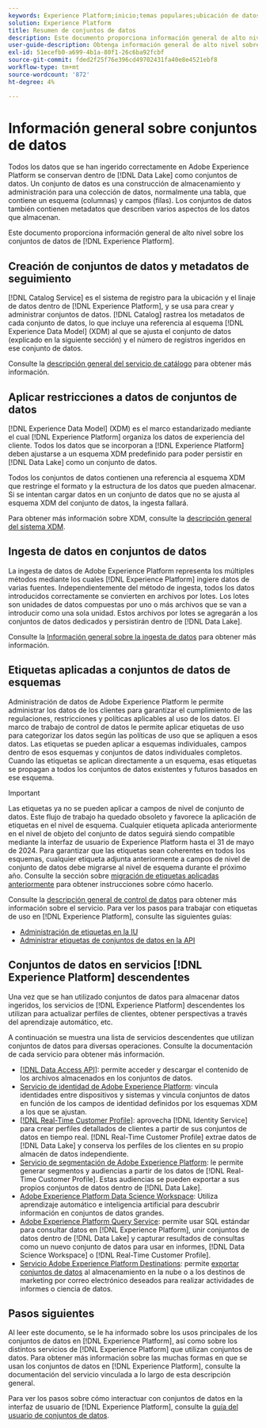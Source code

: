 ```yaml
---
keywords: Experience Platform;inicio;temas populares;ubicación de datos;Ubicación de datos;Administración de datos;Administración de datos;Linaje;linaje;tipo de datos;tipos de datos;Tipos de datos;Tipo de datos
solution: Experience Platform
title: Resumen de conjuntos de datos
description: Este documento proporciona información general de alto nivel sobre los conjuntos de datos en Experience Platform.
user-guide-description: Obtenga información general de alto nivel sobre los conjuntos de datos en Experience Platform con esta guía. Obtenga información sobre cómo crearlos, aplicar restricciones en los datos e ingerirlos en conjuntos de datos aquí.
exl-id: 51ecefb0-a699-4b1a-80f1-26c6ba92fcbf
source-git-commit: fded2f25f76e396cd49702431fa40e8e4521ebf8
workflow-type: tm+mt
source-wordcount: '872'
ht-degree: 4%

---
```


# Información general sobre conjuntos de datos

Todos los datos que se han ingerido correctamente en Adobe Experience Platform se conservan dentro de [!DNL Data Lake] como conjuntos de datos. Un conjunto de datos es una construcción de almacenamiento y administración para una colección de datos, normalmente una tabla, que contiene un esquema (columnas) y campos (filas). Los conjuntos de datos también contienen metadatos que describen varios aspectos de los datos que almacenan.

Este documento proporciona información general de alto nivel sobre los conjuntos de datos de [!DNL Experience Platform].

## Creación de conjuntos de datos y metadatos de seguimiento

[!DNL Catalog Service] es el sistema de registro para la ubicación y el linaje de datos dentro de [!DNL Experience Platform], y se usa para crear y administrar conjuntos de datos. [!DNL Catalog] rastrea los metadatos de cada conjunto de datos, lo que incluye una referencia al esquema [!DNL Experience Data Model] (XDM) al que se ajusta el conjunto de datos (explicado en la siguiente sección) y el número de registros ingeridos en ese conjunto de datos.

Consulte la [descripción general del servicio de catálogo](../home.md) para obtener más información.

## Aplicar restricciones a datos de conjuntos de datos

[!DNL Experience Data Model] (XDM) es el marco estandarizado mediante el cual [!DNL Experience Platform] organiza los datos de experiencia del cliente. Todos los datos que se incorporan a [!DNL Experience Platform] deben ajustarse a un esquema XDM predefinido para poder persistir en [!DNL Data Lake] como un conjunto de datos.

Todos los conjuntos de datos contienen una referencia al esquema XDM que restringe el formato y la estructura de los datos que pueden almacenar. Si se intentan cargar datos en un conjunto de datos que no se ajusta al esquema XDM del conjunto de datos, la ingesta fallará.

Para obtener más información sobre XDM, consulte la [descripción general del sistema XDM](../../xdm/home.md).

## Ingesta de datos en conjuntos de datos

La ingesta de datos de Adobe Experience Platform representa los múltiples métodos mediante los cuales [!DNL Experience Platform] ingiere datos de varias fuentes. Independientemente del método de ingesta, todos los datos introducidos correctamente se convierten en archivos por lotes. Los lotes son unidades de datos compuestas por uno o más archivos que se van a introducir como una sola unidad. Estos archivos por lotes se agregarán a los conjuntos de datos dedicados y persistirán dentro de [!DNL Data Lake].

Consulte la [Información general sobre la ingesta de datos](../../ingestion/home.md) para obtener más información.

## Etiquetas aplicadas a conjuntos de datos de esquemas

Administración de datos de Adobe Experience Platform le permite administrar los datos de los clientes para garantizar el cumplimiento de las regulaciones, restricciones y políticas aplicables al uso de los datos. El marco de trabajo de control de datos le permite aplicar etiquetas de uso para categorizar los datos según las políticas de uso que se apliquen a esos datos. Las etiquetas se pueden aplicar a esquemas individuales, campos dentro de esos esquemas y conjuntos de datos individuales completos. Cuando las etiquetas se aplican directamente a un esquema, esas etiquetas se propagan a todos los conjuntos de datos existentes y futuros basados en ese esquema.

>[!IMPORTANT]
>
>Las etiquetas ya no se pueden aplicar a campos de nivel de conjunto de datos. Este flujo de trabajo ha quedado obsoleto y favorece la aplicación de etiquetas en el nivel de esquema. Cualquier etiqueta aplicada anteriormente en el nivel de objeto del conjunto de datos seguirá siendo compatible mediante la interfaz de usuario de Experience Platform hasta el 31 de mayo de 2024. Para garantizar que las etiquetas sean coherentes en todos los esquemas, cualquier etiqueta adjunta anteriormente a campos de nivel de conjunto de datos debe migrarse al nivel de esquema durante el próximo año. Consulte la sección sobre [migración de etiquetas aplicadas anteriormente](../../data-governance/e2e.md#migrate-labels) para obtener instrucciones sobre cómo hacerlo.

Consulte la [descripción general de control de datos](../../data-governance/home.md) para obtener más información sobre el servicio. Para ver los pasos para trabajar con etiquetas de uso en [!DNL Experience Platform], consulte las siguientes guías:

* [Administración de etiquetas en la IU](../../data-governance/labels/user-guide.md)
* [Administrar etiquetas de conjuntos de datos en la API](../../data-governance/labels/dataset-api.md)

## Conjuntos de datos en servicios [!DNL Experience Platform] descendentes

Una vez que se han utilizado conjuntos de datos para almacenar datos ingeridos, los servicios de [!DNL Experience Platform] descendentes los utilizan para actualizar perfiles de clientes, obtener perspectivas a través del aprendizaje automático, etc.

A continuación se muestra una lista de servicios descendentes que utilizan conjuntos de datos para diversas operaciones. Consulte la documentación de cada servicio para obtener más información.

* [[!DNL Data Access API]](../../data-access/home.md): permite acceder y descargar el contenido de los archivos almacenados en los conjuntos de datos.
* [Servicio de identidad de Adobe Experience Platform](../../identity-service/home.md): vincula identidades entre dispositivos y sistemas y vincula conjuntos de datos en función de los campos de identidad definidos por los esquemas XDM a los que se ajustan.
* [[!DNL Real-Time Customer Profile]](../../profile/home.md): aprovecha [!DNL Identity Service] para crear perfiles detallados de clientes a partir de sus conjuntos de datos en tiempo real. [!DNL Real-Time Customer Profile] extrae datos de [!DNL Data Lake] y conserva los perfiles de los clientes en su propio almacén de datos independiente.
* [Servicio de segmentación de Adobe Experience Platform](../../segmentation/home.md): le permite generar segmentos y audiencias a partir de los datos de [!DNL Real-Time Customer Profile]. Estas audiencias se pueden exportar a sus propios conjuntos de datos dentro de [!DNL Data Lake].
* [Adobe Experience Platform Data Science Workspace](../../data-science-workspace/home.md): Utiliza aprendizaje automático e inteligencia artificial para descubrir información en conjuntos de datos grandes.
* [Adobe Experience Platform Query Service](../../query-service/home.md): permite usar SQL estándar para consultar datos en [!DNL Experience Platform], unir conjuntos de datos dentro de [!DNL Data Lake] y capturar resultados de consultas como un nuevo conjunto de datos para usar en informes, [!DNL Data Science Workspace] o [!DNL Real-Time Customer Profile].
* [Servicio Adobe Experience Platform Destinations](../../destinations/home.md): permite [exportar conjuntos de datos](/help/destinations/ui/export-datasets.md) al almacenamiento en la nube o a los destinos de marketing por correo electrónico deseados para realizar actividades de informes o ciencia de datos.

## Pasos siguientes

Al leer este documento, se le ha informado sobre los usos principales de los conjuntos de datos en [!DNL Experience Platform], así como sobre los distintos servicios de [!DNL Experience Platform] que utilizan conjuntos de datos. Para obtener más información sobre las muchas formas en que se usan los conjuntos de datos en [!DNL Experience Platform], consulte la documentación del servicio vinculada a lo largo de esta descripción general.

Para ver los pasos sobre cómo interactuar con conjuntos de datos en la interfaz de usuario de [!DNL Experience Platform], consulte la [guía del usuario de conjuntos de datos](user-guide.md).
